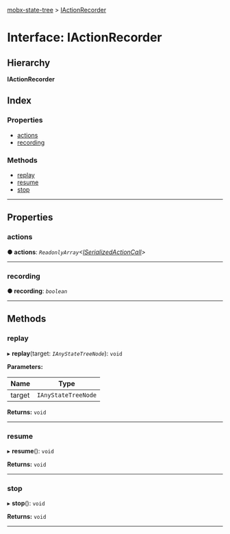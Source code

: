 [mobx-state-tree](../README.md) > [IActionRecorder](../interfaces/iactionrecorder.md)

# Interface: IActionRecorder

## Hierarchy

**IActionRecorder**

## Index

### Properties

* [actions](iactionrecorder.md#actions)
* [recording](iactionrecorder.md#recording)

### Methods

* [replay](iactionrecorder.md#replay)
* [resume](iactionrecorder.md#resume)
* [stop](iactionrecorder.md#stop)

---

## Properties

<a id="actions"></a>

###  actions

**● actions**: *`ReadonlyArray`<[ISerializedActionCall](iserializedactioncall.md)>*

___
<a id="recording"></a>

###  recording

**● recording**: *`boolean`*

___

## Methods

<a id="replay"></a>

###  replay

▸ **replay**(target: *`IAnyStateTreeNode`*): `void`

**Parameters:**

| Name | Type |
| ------ | ------ |
| target | `IAnyStateTreeNode` |

**Returns:** `void`

___
<a id="resume"></a>

###  resume

▸ **resume**(): `void`

**Returns:** `void`

___
<a id="stop"></a>

###  stop

▸ **stop**(): `void`

**Returns:** `void`

___

